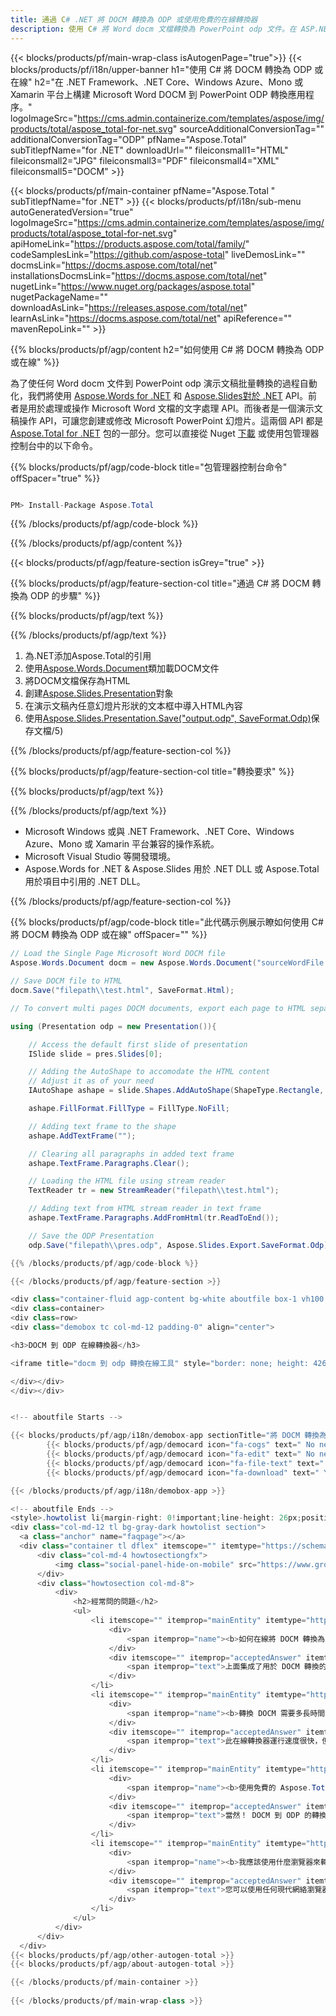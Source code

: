 ```yaml
---
title: 通過 C# .NET 將 DOCM 轉換為 ODP 或使用免費的在線轉換器
description: 使用 C# 將 Word docm 文檔轉換為 PowerPoint odp 文件。在 ASP.NET 或其他 .NET 應用程序中轉換多個文件。
---
```


{{< blocks/products/pf/main-wrap-class isAutogenPage="true">}}
{{< blocks/products/pf/i18n/upper-banner h1="使用 C# 將 DOCM 轉換為 ODP 或在線" h2="在 .NET Framework、.NET Core、Windows Azure、Mono 或 Xamarin 平台上構建 Microsoft Word DOCM 到 PowerPoint ODP 轉換應用程序。" logoImageSrc="https://cms.admin.containerize.com/templates/aspose/img/products/total/aspose_total-for-net.svg" sourceAdditionalConversionTag="" additionalConversionTag="ODP" pfName="Aspose.Total" subTitlepfName="for .NET" downloadUrl="" fileiconsmall1="HTML" fileiconsmall2="JPG" fileiconsmall3="PDF" fileiconsmall4="XML" fileiconsmall5="DOCM" >}}

{{< blocks/products/pf/main-container pfName="Aspose.Total " subTitlepfName="for .NET" >}}
{{< blocks/products/pf/i18n/sub-menu autoGeneratedVersion="true" logoImageSrc="https://cms.admin.containerize.com/templates/aspose/img/products/total/aspose_total-for-net.svg" apiHomeLink="https://products.aspose.com/total/family/" codeSamplesLink="https://github.com/aspose-total" liveDemosLink="" docmsLink="https://docms.aspose.com/total/net" installationsDocmsLink="https://docms.aspose.com/total/net" nugetLink="https://www.nuget.org/packages/aspose.total" nugetPackageName="" downloadAsLink="https://releases.aspose.com/total/net" learnAsLink="https://docms.aspose.com/total/net" apiReference="" mavenRepoLink="" >}}

{{% blocks/products/pf/agp/content h2="如何使用 C# 將 DOCM 轉換為 ODP 或在線" %}}

為了使任何 Word docm 文件到 PowerPoint odp 演示文稿批量轉換的過程自動化，我們將使用 [Aspose.Words for .NET](https://products.aspose.com/words/net) 和 [Aspose.Slides對於 .NET](https://products.aspose.com/slides/net) API。前者是用於處理或操作 Microsoft Word 文檔的文字處理 API。而後者是一個演示文稿操作 API，可讓您創建或修改 Microsoft PowerPoint 幻燈片。這兩個 API 都是 [Aspose.Total for .NET](https://products.aspose.com/total/net) 包的一部分。您可以直接從 Nuget [下載](https://releases.aspose.com/) 或使用包管理器控制台中的以下命令。

{{% blocks/products/pf/agp/code-block title="包管理器控制台命令" offSpacer="true" %}}

```cs

PM> Install-Package Aspose.Total

```

{{% /blocks/products/pf/agp/code-block %}}

{{% /blocks/products/pf/agp/content %}}

{{< blocks/products/pf/agp/feature-section isGrey="true" >}}

{{% blocks/products/pf/agp/feature-section-col title="通過 C# 將 DOCM 轉換為 ODP 的步驟" %}}

{{% blocks/products/pf/agp/text %}}

{{% /blocks/products/pf/agp/text %}}

1. 為.NET添加Aspose.Total的引用
1. 使用[Aspose.Words.Document](https://apireference.aspose.com/words/net/aspose.words/document)類加載DOCM文件
1. 將DOCM文檔保存為HTML
1. 創建[Aspose.Slides.Presentation](https://apireference.aspose.com/slides/net/aspose.slides/presentation)對象
1. 在演示文稿內任意幻燈片形狀的文本框中導入HTML內容
1. 使用[Aspose.Slides.Presentation.Save("output.odp", SaveFormat.Odp)](https://apireference.aspose.com/slides/net/aspose.slides.presentation/save/methods)保存文檔/5)

{{% /blocks/products/pf/agp/feature-section-col %}}

{{% blocks/products/pf/agp/feature-section-col title="轉換要求" %}}

{{% blocks/products/pf/agp/text %}}

{{% /blocks/products/pf/agp/text %}}

- Microsoft Windows 或與 .NET Framework、.NET Core、Windows Azure、Mono 或 Xamarin 平台兼容的操作系統。
- Microsoft Visual Studio 等開發環境。
- Aspose.Words for .NET &amp; Aspose.Slides 用於 .NET DLL 或 Aspose.Total 用於項目中引用的 .NET DLL。

{{% /blocks/products/pf/agp/feature-section-col %}}

{{% blocks/products/pf/agp/code-block title="此代碼示例展示瞭如何使用 C# 將 DOCM 轉換為 ODP 或在線" offSpacer="" %}}

```cs
// Load the Single Page Microsoft Word DOCM file
Aspose.Words.Document docm = new Aspose.Words.Document("sourceWordFile.docm");

// Save DOCM file to HTML 
docm.Save("filepath\\test.html", SaveFormat.Html);

// To convert multi pages DOCM documents, export each page to HTML separately using Aspose.Words and then use the below code to convert to ODP.

using (Presentation odp = new Presentation()){

	// Access the default first slide of presentation
	ISlide slide = pres.Slides[0];

	// Adding the AutoShape to accomodate the HTML content 
	// Adjust it as of your need
	IAutoShape ashape = slide.Shapes.AddAutoShape(ShapeType.Rectangle, 10, 10, pres.SlideSize.Size.Width - 20, pres.SlideSize.Size.Height - 10);

	ashape.FillFormat.FillType = FillType.NoFill;

	// Adding text frame to the shape
	ashape.AddTextFrame("");

	// Clearing all paragraphs in added text frame
	ashape.TextFrame.Paragraphs.Clear();

	// Loading the HTML file using stream reader
	TextReader tr = new StreamReader("filepath\\test.html");

	// Adding text from HTML stream reader in text frame
	ashape.TextFrame.Paragraphs.AddFromHtml(tr.ReadToEnd());

	// Save the ODP Presentation
	odp.Save("filepath\\pres.odp", Aspose.Slides.Export.SaveFormat.Odp);

{{% /blocks/products/pf/agp/code-block %}}

{{< /blocks/products/pf/agp/feature-section >}}

<div class="container-fluid agp-content bg-white aboutfile box-1 vh100 section nopbtm">
<div class=container>
<div class=row>
<div class="demobox tc col-md-12 padding-0" align="center">

<h3>DOCM 到 ODP 在線轉換器</h3>

<iframe title="docm 到 odp 轉換在線工具" style="border: none; height: 426px;" scrolling="no" src="https://total-conversion-app-65z5r2lp.qa.k8s.dynabic.com/?to=odp&from=docm" id="child-iframe" width="80%"></iframe>

</div></div>
</div></div>


<!-- aboutfile Starts -->

{{< blocks/products/pf/agp/i18n/demobox-app sectionTitle="將 DOCM 轉換為 ODP 的免費應用程序" sectionDescription="" >}}
        {{< blocks/products/pf/agp/democard icon="fa-cogs" text=" No need to download or setup anything." >}}
        {{< blocks/products/pf/agp/democard icon="fa-edit" text=" No need to write any code." >}}
        {{< blocks/products/pf/agp/democard icon="fa-file-text" text=" Just upload your DOCM file and hit the \"Convert\" button." >}}
        {{< blocks/products/pf/agp/democard icon="fa-download" text=" You will instantly get the download link for resultant ODP file." >}}

{{< /blocks/products/pf/agp/i18n/demobox-app >}}

<!-- aboutfile Ends -->
<style>.howtolist li{margin-right: 0!important;line-height: 26px;position: relative;margin-bottom: 10px;font-size: 13px;list-style-type: none;}</style>
<div class="col-md-12 tl bg-gray-dark howtolist section">
  <a class="anchor" name="faqpage"></a>
  <div class="container tl dflex" itemscope="" itemtype="https://schema.org/FAQPage">
      <div class="col-md-4 howtosectiongfx">
          <img class="social-panel-hide-on-mobile" src="https://www.groupdocs.cloud/templates/brand/images/groupdocs/conversion/groupdocs_conversion-brand.png" alt="FAQs" width="335" height="283">
      </div>
      <div class="howtosection col-md-8">
          <div>
              <h2>經常問的問題</h2>
              <ul>
                  <li itemscope="" itemprop="mainEntity" itemtype="https://schema.org/Question">
                      <div>
                          <span itemprop="name"><b>如何在線將 DOCM 轉換為 ODP？</b></span>
                      </div>
                      <div itemscope="" itemprop="acceptedAnswer" itemtype="https://schema.org/Answer">
                          <span itemprop="text">上面集成了用於 DOCM 轉換的在線應用程序。要使用此應用程序，您可以通過將 DOCM 文件拖放到指定的白色區域或在區域內單擊以導入文檔來添加 DOCM 文件。接下來，按“轉換”按鈕開始轉換過程。 DOCM 到 ODP 轉換完成後，您只需單擊一下即可下載新轉換的文件，它將以 ODP 文件的形式提供給您。</span>
                      </div>
                  </li>
                  <li itemscope="" itemprop="mainEntity" itemtype="https://schema.org/Question">
                      <div>
                          <span itemprop="name"><b>轉換 DOCM 需要多長時間？</b></span>
                      </div>
                      <div itemscope="" itemprop="acceptedAnswer" itemtype="https://schema.org/Answer">
                          <span itemprop="text">此在線轉換器運行速度很快，但主要取決於要轉換的 DOCM 文件的大小。對於小型 DOCM 文件，轉換為 ODP 可以在幾秒鐘內完成。但是，如果您已將轉換代碼集成到 .NET 應用程序中，則轉換速度將取決於您的應用程序針對轉換過程的優化程度。</span>
                      </div>
                  </li>
                  <li itemscope="" itemprop="mainEntity" itemtype="https://schema.org/Question">
                      <div>
                          <span itemprop="name"><b>使用免費的 Aspose.Total 轉換器將 DOCM 轉換為 ODP 是否安全？</b></span>
                      </div>
                      <div itemscope="" itemprop="acceptedAnswer" itemtype="https://schema.org/Answer">
                          <span itemprop="text">當然！ DOCM 到 ODP 的轉換完成後，新轉換的 ODP 文件的下載鏈接將立即可用。它還確保了轉換過程的安全，因為所有上傳的文件（包括 DOCM 文件）都是完全安全的，並且會在 24 小時後從系統中刪除。此外，下載鏈接在此期間後將停止工作，以確保您的文件的隱私和保護。集成的應用程序可免費使用並專為測試目的而設計，以便用戶可以在將代碼集成到他們的項目之前評估結果。</span>
                      </div>
                  </li>                 
                  <li itemscope="" itemprop="mainEntity" itemtype="https://schema.org/Question">
                      <div>
                          <span itemprop="name"><b>我應該使用什麼瀏覽器來轉換 DOCM？</b></span>
                      </div>
                      <div itemscope="" itemprop="acceptedAnswer" itemtype="https://schema.org/Answer">
                          <span itemprop="text">您可以使用任何現代網絡瀏覽器，例如 Google Chrome、Firefox、Opera 或 Safari，將 DOCM 在線轉換為 ODP。但是，如果您正在開發桌面應用程序，建議使用 Aspose.Total DOCM Conversion API 以實現流暢高效的處理。</span>
                      </div>
                  </li>
              </ul>
          </div>
      </div>
  </div>
{{< blocks/products/pf/agp/other-autogen-total >}}
{{< blocks/products/pf/agp/about-autogen-total >}}

{{< /blocks/products/pf/main-container >}}
    
{{< /blocks/products/pf/main-wrap-class >}}